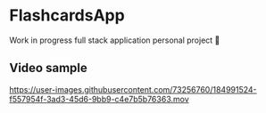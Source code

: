 # FlashcardsApp
Work in progress full stack application personal project 🚧


## Video sample
https://user-images.githubusercontent.com/73256760/184991524-f557954f-3ad3-45d6-9bb9-c4e7b5b76363.mov

